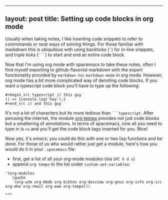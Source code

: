 
---
layout: post
title: Setting up code blocks in org mode
---

Usually when taking notes, I like inserting code snippets to refer to commmands or neat ways of solving things. For those familiar with markdown this is ubiquitous with using backticks (`` ` ``) for in-line snippets, and triple ticks (`` ``` ``) to start and end an entire code block. 

Now that I'm using org mode with spacemacs to take these notes, often I find myself exporting to github-flavored markdown with the export functionality provided by `markdown-toc` `markdown-mode` in org mode. However, org mode has a bit more complicated way of denoting code blocks. If you want a typescript code block you'll have to type up the following: 

    #+begin_src typescript // this guy
    () => {console.log('hey');}
    #+end_src // and this guy

It's not a lot of characters but its more tedious than `` ```typescript ``. After perusing the internet, the module [org-tempo](https://orgmode.org/manual/Structure-Templates.html) provides not just code blocks but a smattering of annotations. In terms of spacemacs, now all you need to type in is `<s` and you'll get the code block tags inserted for you. Nice!

Now yes, it's _emacs_; you could do this with one or two lisp functions and be done. For those of us who would rather just get a module, here's how you would do it in your `.spacemacs` file: 

- first, get a list of all your org-mode modules (via `SPC h d v`)
- append `org-tempo` to the list under `custom-set-variables`: 

```
'(org-modules
   (quote
    (org-w3m org-bbdb org-bibtex org-docview org-gnus org-info org-irc org-mhe org-rmail org-eww org-tempo)))
                                                                                                  ^^^
```

